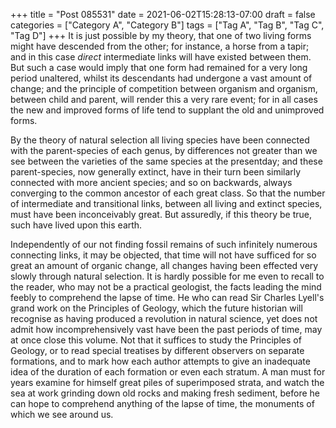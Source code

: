 +++
title = "Post 085531"
date = 2021-06-02T15:28:13-07:00
draft = false
categories = ["Category A", "Category B"]
tags = ["Tag A", "Tag B", "Tag C", "Tag D"]
+++
It is just possible by my theory, that one of two living forms might have descended from the other; for instance, a horse from a tapir; and in this case _direct_ intermediate links will have existed between them. But such a case would imply that one form had remained for a very long period unaltered, whilst its descendants had undergone a vast amount of change; and the principle of competition between organism and organism, between child and parent, will render this a very rare event; for in all cases the new and improved forms of life tend to supplant the old and unimproved forms.

By the theory of natural selection all living species have been connected with the parent-species of each genus, by differences not greater than we see between the varieties of the same species at the presentday; and these parent-species, now generally extinct, have in their turn been similarly connected with more ancient species; and so on backwards, always converging to the common ancestor of each great class. So that the number of intermediate and transitional links, between all living and extinct species, must have been inconceivably great. But assuredly, if this theory be true, such have lived upon this earth.

Independently of our not finding fossil remains of such infinitely numerous connecting links, it may be objected, that time will not have sufficed for so great an amount of organic change, all changes having been effected very slowly through natural selection. It is hardly possible for me even to recall to the reader, who may not be a practical geologist, the facts leading the mind feebly to comprehend the lapse of time. He who can read Sir Charles Lyell's grand work on the Principles of Geology, which the future historian will recognise as having produced a revolution in natural science, yet does not admit how incomprehensively vast have been the past periods of time, may at once close this volume. Not that it suffices to study the Principles of Geology, or to read special treatises by different observers on separate formations, and to mark how each author attempts to give an inadequate idea of the duration of each formation or even each stratum. A man must for years examine for himself great piles of superimposed strata, and watch the sea at work grinding down old rocks and making fresh sediment, before he can hope to comprehend anything of the lapse of time, the monuments of which we see around us.
